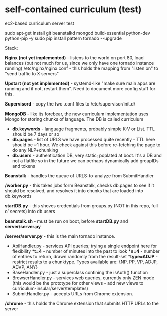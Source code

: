 self-contained curriculum (test)
===============

ec2-based curriculum server test

sudo apt-get install git beanstalkd mongod build-essential python-dev python-pip -y
sudo pip install pattern tornado --upgrade

Stack:

__Nginx (not yet implemented)__ - listens to the world on port 80, load balances (but not much for us, since we only have one tornado instance running)
/etc/nginx/nginx.conf - this holds the mapping from "listen on" to "send traffic to X servers"

__Upstart (not yet implemented)__ - systemd-like "make sure main apps are running and if not, restart them". Need to document more config stuff for this.

__Supervisord__ - copy the two .conf files to /etc/supervisor/init.d/

__MongoDB__ - like its forebear, the new curriculum implementation uses Mongo for storing chunks of language. The DB is called curriculum
* __db.keywords__ - language fragments, probably simple K:V or List. TTL should be 7 days or so
* __db.pages__ - list of URLS we have processed quite recently - TTL here should be ~1 hour. We check against this before re-fetching the page to do any NLP+chunking
* __db.users__ - authentication DB, very static; poplated at boot. It's a DB and not a flatfile so in the future we can perhaps dynamically add groupIDs and tokens

__Beanstalk__ - handles the queue of URLS-to-analyze from SubmitHandler

__/worker.py__ - this takes jobs form Beanstalk, checks db.pages to see if it should be resolved, and resolves it into chunks that are loaded into db.keywords

__startDB.py__ - this shoves credentials from groups.py (NOT in this repo, full o' secrets) into db.users

__beanstalk.sh__ - must be run on boot, before __startDB.py__ and __server/server.py__

__/server/server.py__ - this is the main tornado instance.
* ApiHandler.py - services API queries; trying a single endpoint here for flexibility
  *__t=4__ - number of minutes into the past to look
  *__n=4__ - number of entries to return, drawn randomly from the result-set
  *__type=ADJP__ - restrict results to a chunktype. Types available are: {NP, PP, VP, ADJP, ADVP, ANY}
* BaseHandler.py - just a superclass contining the isAuth() function
* BrowserHandler.py - services web queries, currently only ZEN mode (this would be the prototype for other views - add new views to curriculum-insular/server/templates)
* SubmitHandler.py - accepts URLs from Chrome extension.

__/chrome__ - this holds the Chrome extension that submits HTTP URLs to the server

